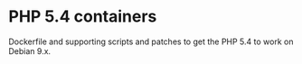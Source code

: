 # PHP 5.4 containers
Dockerfile and supporting scripts and patches to get the PHP 5.4 to work on Debian 9.x.
